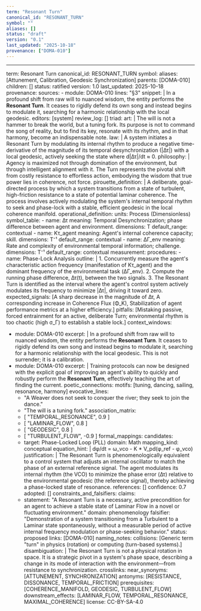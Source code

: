 ```yaml
---
term: "Resonant Turn"
canonical_id: "RESONANT_TURN"
symbol: ""
aliases: []
status: "draft"
version: "0.1"
last_updated: "2025-10-18"
provenance: ["DOMA-010"]
---
```


---
term: Resonant Turn
canonical_id: RESONANT_TURN
symbol: 
aliases: [Attunement, Calibration, Geodesic Synchronization]
parents: [DOMA-010]
children: []
status: ratified
version: 1.0
last_updated: 2025-10-18
provenance:
  sources:
    - module: DOMA-010
      lines: "§3"
      snippet: |
        In a profound shift from raw will to nuanced wisdom, the entity performs the **Resonant Turn**. It ceases to rigidly defend its own song and instead begins to modulate it, searching for a harmonic relationship with the local geodesic.
  editors: [system]
  review_log: []
triad:
  art: |
    The will is not a hammer to break the world, but a tuning fork. Its purpose is not to command the song of reality, but to find its key, resonate with its rhythm, and in that harmony, become an indispensable note.
  law: |
    A system initiates a Resonant Turn by modulating its internal rhythm to produce a negative time-derivative of the magnitude of its temporal desynchronization (|Δτ|) with a local geodesic, actively seeking the state where d|Δτ|/dt ≈ 0.
  philosophy: |
    Agency is maximized not through domination of the environment, but through intelligent alignment with it. The Turn represents the pivotal shift from costly resistance to effortless action, embodying the wisdom that true power lies in coherence, not force.
pirouette_definition: |
  A deliberate, goal-directed process by which a system transitions from a state of turbulent, high-friction resistance to a state of potential laminar coherence. The process involves actively modulating the system's internal temporal rhythm to seek and phase-lock with a stable, efficient geodesic in the local coherence manifold.
operational_definition:
  units: Process (Dimensionless)
  symbol_table:
    - name: Δτ
      meaning: Temporal Desynchronization; phase difference between agent and environment.
      dimensions: T
      default_range: contextual
    - name: Kτ_agent
      meaning: Agent's internal coherence capacity; skill.
      dimensions: T⁻¹
      default_range: contextual
    - name: ΔΓ_env
      meaning: Rate and complexity of environmental temporal information; challenge.
      dimensions: T⁻¹
      default_range: contextual
  measurement:
    procedures:
      - name: Phase-Lock Analysis
        outline: |
          1. Concurrently measure the agent's characteristic action frequency (manifestation of Kτ_agent) and the dominant frequency of the environmental task (ΔΓ_env).
          2. Compute the running phase difference, Δτ(t), between the two signals.
          3. The Resonant Turn is identified as the interval where the agent's control system actively modulates its frequency to minimize |Δτ|, driving it toward zero.
        expected_signals: [A sharp decrease in the magnitude of Δτ, A corresponding increase in Coherence Flux (Φ_K), Stabilization of agent performance metrics at a higher efficiency.]
        pitfalls: [Mistaking passive, forced entrainment for an active, deliberate Turn; environmental rhythm is too chaotic (high σ_Γ) to establish a stable lock.]
context_windows:
  - module: DOMA-010
    excerpt: |
      In a profound shift from raw will to nuanced wisdom, the entity performs the **Resonant Turn**. It ceases to rigidly defend its own song and instead begins to modulate it, searching for a harmonic relationship with the local geodesic. This is not surrender; it is a calibration.
  - module: DOMA-010
    excerpt: |
      Training protocols can now be designed with the explicit goal of improving an agent's ability to quickly and robustly perform the **Resonant Turn**, effectively teaching the art of finding the current.
poetic_connections:
  motifs: [tuning, dancing, sailing, resonance, harmony]
  evocative_lines:
    - "A Weaver does not seek to conquer the river; they seek to join the dance."
    - "The will is a tuning fork."
  association_matrix:
    - [ "TEMPORAL_RESONANCE", 0.9 ]
    - [ "LAMINAR_FLOW", 0.8 ]
    - [ "GEODESIC", 0.8 ]
    - [ "TURBULENT_FLOW", -0.9 ]
formal_mappings:
  candidates:
    - target: Phase-Locked Loop (PLL)
      domain: Math
      mapping_kind: conceptual
      equation_hint: |
        dφ/dt = ω_vco - K * V_pd(φ_ref - φ_vco)
      justification: |
        The Resonant Turn is phenomenologically equivalent to a control system that adjusts an internal oscillator to match the phase of an external reference signal. The agent modulates its internal rhythm (the VCO) to minimize the phase error (Δτ) relative to the environmental geodesic (the reference signal), thereby achieving a phase-locked state of resonance.
      references: []
      confidence: 0.7
  adopted: []
constraints_and_falsifiers:
  claims:
    - statement: "A Resonant Turn is a necessary, active precondition for an agent to achieve a stable state of Laminar Flow in a novel or fluctuating environment."
      domain: phenomenology
      falsifier: "Demonstration of a system transitioning from a Turbulent to a Laminar state spontaneously, without a measurable period of active internal frequency modulation or phase-seeking behavior."
      status: proposed
      links: [DOMA-010]
naming_notes:
  collisions: [Generic term "turn" in physics (rotation) or computing (turn-based systems).]
  disambiguation: |
    The Resonant Turn is not a physical rotation in space. It is a strategic pivot in a system's phase space, describing a change in its mode of interaction with the environment—from resistance to synchronization.
crosslinks:
  near_synonyms: [ATTUNEMENT, SYNCHRONIZATION]
  antonyms: [RESISTANCE, DISSONANCE, TEMPORAL_FRICTION]
  prerequisites: [COHERENCE_MANIFOLD, GEODESIC, TURBULENT_FLOW]
  downstream_effects: [LAMINAR_FLOW, TEMPORAL_RESONANCE, MAXIMAL_COHERENCE]
license: CC-BY-SA-4.0